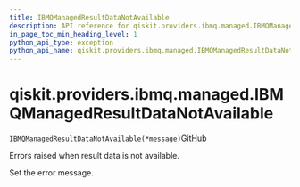 ```yaml
---
title: IBMQManagedResultDataNotAvailable
description: API reference for qiskit.providers.ibmq.managed.IBMQManagedResultDataNotAvailable
in_page_toc_min_heading_level: 1
python_api_type: exception
python_api_name: qiskit.providers.ibmq.managed.IBMQManagedResultDataNotAvailable
---
```


# qiskit.providers.ibmq.managed.IBMQManagedResultDataNotAvailable

<span id="qiskit.providers.ibmq.managed.IBMQManagedResultDataNotAvailable" />

`IBMQManagedResultDataNotAvailable(*message)`[GitHub](https://github.com/qiskit/qiskit/tree/stable/0.39/qiskit/providers/ibmq/managed/exceptions.py "view source code")

Errors raised when result data is not available.

Set the error message.

